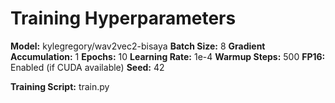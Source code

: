 # Training Hyperparameters

**Model:** kylegregory/wav2vec2-bisaya
**Batch Size:** 8
**Gradient Accumulation:** 1
**Epochs:** 10
**Learning Rate:** 1e-4
**Warmup Steps:** 500
**FP16:** Enabled (if CUDA available)
**Seed:** 42

**Training Script:** train.py
